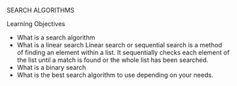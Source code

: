 SEARCH ALGORITHMS

Learning Objectives
- What is a search algorithm
- What is a linear search
	Linear search or sequential search is a method of finding an element within a list.
	It sequentially checks each element of the list until a match is found or the whole
	list has been searched.
- What is a binary search
- What is the best search algorithm to use depending on your needs.

